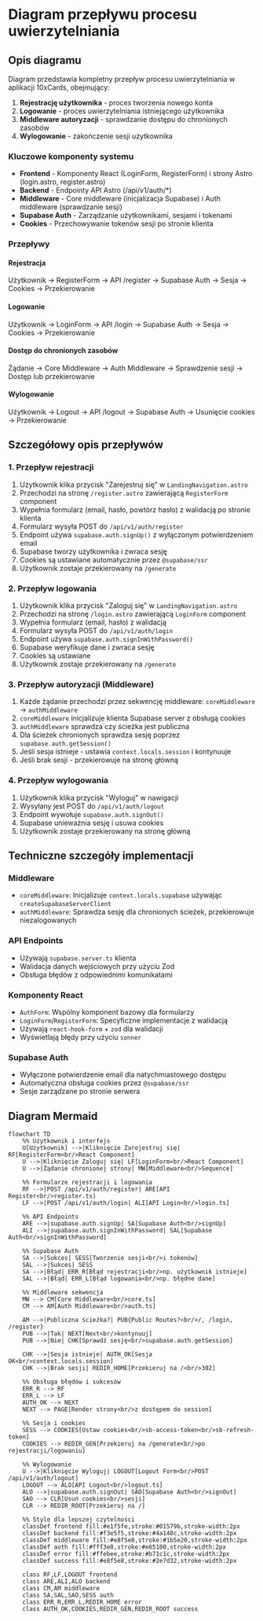 # Diagram przepływu procesu uwierzytelniania

## Opis diagramu

Diagram przedstawia kompletny przepływ procesu uwierzytelniania w aplikacji 10xCards, obejmujący:

1. **Rejestrację użytkownika** - proces tworzenia nowego konta
2. **Logowanie** - proces uwierzytelniania istniejącego użytkownika
3. **Middleware autoryzacji** - sprawdzanie dostępu do chronionych zasobów
4. **Wylogowanie** - zakończenie sesji użytkownika

### Kluczowe komponenty systemu

- **Frontend** - Komponenty React (LoginForm, RegisterForm) i strony Astro (login.astro, register.astro)
- **Backend** - Endpointy API Astro (/api/v1/auth/*)
- **Middleware** - Core middleware (inicjalizacja Supabase) i Auth middleware (sprawdzanie sesji)
- **Supabase Auth** - Zarządzanie użytkownikami, sesjami i tokenami
- **Cookies** - Przechowywanie tokenów sesji po stronie klienta

### Przepływy

#### Rejestracja

Użytkownik → RegisterForm → API /register → Supabase Auth → Sesja → Cookies → Przekierowanie

#### Logowanie

Użytkownik → LoginForm → API /login → Supabase Auth → Sesja → Cookies → Przekierowanie

#### Dostęp do chronionych zasobów

Żądanie → Core Middleware → Auth Middleware → Sprawdzenie sesji → Dostęp lub przekierowanie

#### Wylogowanie

Użytkownik → Logout → API /logout → Supabase Auth → Usunięcie cookies → Przekierowanie

## Szczegółowy opis przepływów

### 1. Przepływ rejestracji

1. Użytkownik klika przycisk "Zarejestruj się" w `LandingNavigation.astro`
2. Przechodzi na stronę `/register.astro` zawierającą `RegisterForm` component
3. Wypełnia formularz (email, hasło, powtórz hasło) z walidacją po stronie klienta
4. Formularz wysyła POST do `/api/v1/auth/register`
5. Endpoint używa `supabase.auth.signUp()` z wyłączonym potwierdzeniem email
6. Supabase tworzy użytkownika i zwraca sesję
7. Cookies są ustawiane automatycznie przez `@supabase/ssr`
8. Użytkownik zostaje przekierowany na `/generate`

### 2. Przepływ logowania

1. Użytkownik klika przycisk "Zaloguj się" w `LandingNavigation.astro`
2. Przechodzi na stronę `/login.astro` zawierającą `LoginForm` component
3. Wypełnia formularz (email, hasło) z walidacją
4. Formularz wysyła POST do `/api/v1/auth/login`
5. Endpoint używa `supabase.auth.signInWithPassword()`
6. Supabase weryfikuje dane i zwraca sesję
7. Cookies są ustawiane
8. Użytkownik zostaje przekierowany na `/generate`

### 3. Przepływ autoryzacji (Middleware)

1. Każde żądanie przechodzi przez sekwencję middleware: `coreMiddleware` → `authMiddleware`
2. `coreMiddleware` inicjalizuje klienta Supabase server z obsługą cookies
3. `authMiddleware` sprawdza czy ścieżka jest publiczna
4. Dla ścieżek chronionych sprawdza sesję poprzez `supabase.auth.getSession()`
5. Jeśli sesja istnieje - ustawia `context.locals.session` i kontynuuje
6. Jeśli brak sesji - przekierowuje na stronę główną

### 4. Przepływ wylogowania

1. Użytkownik klika przycisk "Wyloguj" w nawigacji
2. Wysyłany jest POST do `/api/v1/auth/logout`
3. Endpoint wywołuje `supabase.auth.signOut()`
4. Supabase unieważnia sesję i usuwa cookies
5. Użytkownik zostaje przekierowany na stronę główną

## Techniczne szczegóły implementacji

### Middleware

- `coreMiddleware`: Inicjalizuje `context.locals.supabase` używając `createSupabaseServerClient`
- `authMiddleware`: Sprawdza sesję dla chronionych ścieżek, przekierowuje niezalogowanych

### API Endpoints

- Używają `supabase.server.ts` klienta
- Walidacja danych wejściowych przy użyciu Zod
- Obsługa błędów z odpowiednimi komunikatami

### Komponenty React

- `AuthForm`: Wspólny komponent bazowy dla formularzy
- `LoginForm`/`RegisterForm`: Specyficzne implementacje z walidacją
- Używają `react-hook-form` + `zod` dla walidacji
- Wyświetlają błędy przy użyciu `sonner`

### Supabase Auth

- Wyłączone potwierdzenie email dla natychmiastowego dostępu
- Automatyczna obsługa cookies przez `@supabase/ssr`
- Sesje zarządzane po stronie serwera

## Diagram Mermaid

```mermaid
flowchart TD
    %% Użytkownik i interfejs
    U[Użytkownik] -->|Kliknięcie Zarejestruj się| RF[RegisterForm<br/>React Component]
    U -->|Kliknięcie Zaloguj się| LF[LoginForm<br/>React Component]
    U -->|Żądanie chronionej strony| MW[Middleware<br/>Sequence]

    %% Formularze rejestracji i logowania
    RF -->|POST /api/v1/auth/register| ARE[API Register<br/>register.ts]
    LF -->|POST /api/v1/auth/login| ALI[API Login<br/>login.ts]

    %% API Endpoints
    ARE -->|supabase.auth.signUp| SA[Supabase Auth<br/>signUp]
    ALI -->|supabase.auth.signInWithPassword| SAL[Supabase Auth<br/>signInWithPassword]

    %% Supabase Auth
    SA -->|Sukces| SESS[Tworzenie sesji<br/>i tokenów]
    SAL -->|Sukces| SESS
    SA -->|Błąd| ERR_R[Błąd rejestracji<br/>np. użytkownik istnieje]
    SAL -->|Błąd| ERR_L[Błąd logowania<br/>np. błędne dane]

    %% Middleware sekwencja
    MW --> CM[Core Middleware<br/>core.ts]
    CM --> AM[Auth Middleware<br/>auth.ts]

    AM -->|Publiczna ścieżka?| PUB{Public Routes?<br/>/, /login, /register}
    PUB -->|Tak| NEXT[Next<br/>kontynuuj]
    PUB -->|Nie| CHK[Sprawdź sesję<br/>supabase.auth.getSession]

    CHK -->|Sesja istnieje| AUTH_OK[Sesja OK<br/>context.locals.session]
    CHK -->|Brak sesji| REDIR_HOME[Przekieruj na /<br/>302]

    %% Obsługa błędów i sukcesów
    ERR_R --> RF
    ERR_L --> LF
    AUTH_OK --> NEXT
    NEXT --> PAGE[Render strony<br/>z dostępem do session]

    %% Sesja i cookies
    SESS --> COOKIES[Ustaw cookies<br/>sb-access-token<br/>sb-refresh-token]
    COOKIES --> REDIR_GEN[Przekieruj na /generate<br/>po rejestracji/logowaniu]

    %% Wylogowanie
    U -->|Kliknięcie Wyloguj| LOGOUT[Logout Form<br/>POST /api/v1/auth/logout]
    LOGOUT --> ALO[API Logout<br/>logout.ts]
    ALO -->|supabase.auth.signOut| SAO[Supabase Auth<br/>signOut]
    SAO --> CLR[Usuń cookies<br/>sesji]
    CLR --> REDIR_ROOT[Przekieruj na /]

    %% Style dla lepszej czytelności
    classDef frontend fill:#e1f5fe,stroke:#01579b,stroke-width:2px
    classDef backend fill:#f3e5f5,stroke:#4a148c,stroke-width:2px
    classDef middleware fill:#e8f5e8,stroke:#1b5e20,stroke-width:2px
    classDef auth fill:#fff3e0,stroke:#e65100,stroke-width:2px
    classDef error fill:#ffebee,stroke:#b71c1c,stroke-width:2px
    classDef success fill:#e8f5e8,stroke:#2e7d32,stroke-width:2px

    class RF,LF,LOGOUT frontend
    class ARE,ALI,ALO backend
    class CM,AM middleware
    class SA,SAL,SAO,SESS auth
    class ERR_R,ERR_L,REDIR_HOME error
    class AUTH_OK,COOKIES,REDIR_GEN,REDIR_ROOT success
```
